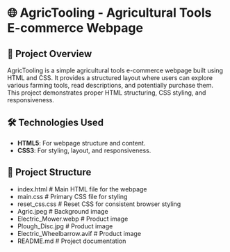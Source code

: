 # 🌐 AgricTooling - Agricultural Tools E-commerce Webpage

## 📌 Project Overview
AgricTooling is a simple agricultural tools e-commerce webpage built using HTML and CSS. It provides a structured layout where users can explore various farming tools, read descriptions, and potentially purchase them. This project demonstrates proper HTML structuring, CSS styling, and responsiveness.

## 🛠 Technologies Used
- **HTML5**: For webpage structure and content.  
- **CSS3**: For styling, layout, and responsiveness.

## 📂 Project Structure
- index.html      # Main HTML file for the webpage
- main.css        # Primary CSS file for styling
- reset_css.css   # Reset CSS for consistent browser styling
- Agric.jpeg      # Background image
- Electric_Mower.webp # Product image
- Plough_Disc.jpg # Product image
- Electric_Wheelbarrow.avif # Product image
- README.md       # Project documentation
